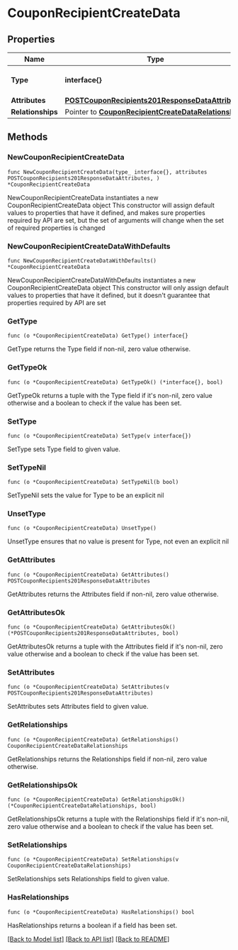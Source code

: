 # CouponRecipientCreateData

## Properties

Name | Type | Description | Notes
------------ | ------------- | ------------- | -------------
**Type** | **interface{}** | The resource&#39;s type | 
**Attributes** | [**POSTCouponRecipients201ResponseDataAttributes**](POSTCouponRecipients201ResponseDataAttributes.md) |  | 
**Relationships** | Pointer to [**CouponRecipientCreateDataRelationships**](CouponRecipientCreateDataRelationships.md) |  | [optional] 

## Methods

### NewCouponRecipientCreateData

`func NewCouponRecipientCreateData(type_ interface{}, attributes POSTCouponRecipients201ResponseDataAttributes, ) *CouponRecipientCreateData`

NewCouponRecipientCreateData instantiates a new CouponRecipientCreateData object
This constructor will assign default values to properties that have it defined,
and makes sure properties required by API are set, but the set of arguments
will change when the set of required properties is changed

### NewCouponRecipientCreateDataWithDefaults

`func NewCouponRecipientCreateDataWithDefaults() *CouponRecipientCreateData`

NewCouponRecipientCreateDataWithDefaults instantiates a new CouponRecipientCreateData object
This constructor will only assign default values to properties that have it defined,
but it doesn't guarantee that properties required by API are set

### GetType

`func (o *CouponRecipientCreateData) GetType() interface{}`

GetType returns the Type field if non-nil, zero value otherwise.

### GetTypeOk

`func (o *CouponRecipientCreateData) GetTypeOk() (*interface{}, bool)`

GetTypeOk returns a tuple with the Type field if it's non-nil, zero value otherwise
and a boolean to check if the value has been set.

### SetType

`func (o *CouponRecipientCreateData) SetType(v interface{})`

SetType sets Type field to given value.


### SetTypeNil

`func (o *CouponRecipientCreateData) SetTypeNil(b bool)`

 SetTypeNil sets the value for Type to be an explicit nil

### UnsetType
`func (o *CouponRecipientCreateData) UnsetType()`

UnsetType ensures that no value is present for Type, not even an explicit nil
### GetAttributes

`func (o *CouponRecipientCreateData) GetAttributes() POSTCouponRecipients201ResponseDataAttributes`

GetAttributes returns the Attributes field if non-nil, zero value otherwise.

### GetAttributesOk

`func (o *CouponRecipientCreateData) GetAttributesOk() (*POSTCouponRecipients201ResponseDataAttributes, bool)`

GetAttributesOk returns a tuple with the Attributes field if it's non-nil, zero value otherwise
and a boolean to check if the value has been set.

### SetAttributes

`func (o *CouponRecipientCreateData) SetAttributes(v POSTCouponRecipients201ResponseDataAttributes)`

SetAttributes sets Attributes field to given value.


### GetRelationships

`func (o *CouponRecipientCreateData) GetRelationships() CouponRecipientCreateDataRelationships`

GetRelationships returns the Relationships field if non-nil, zero value otherwise.

### GetRelationshipsOk

`func (o *CouponRecipientCreateData) GetRelationshipsOk() (*CouponRecipientCreateDataRelationships, bool)`

GetRelationshipsOk returns a tuple with the Relationships field if it's non-nil, zero value otherwise
and a boolean to check if the value has been set.

### SetRelationships

`func (o *CouponRecipientCreateData) SetRelationships(v CouponRecipientCreateDataRelationships)`

SetRelationships sets Relationships field to given value.

### HasRelationships

`func (o *CouponRecipientCreateData) HasRelationships() bool`

HasRelationships returns a boolean if a field has been set.


[[Back to Model list]](../README.md#documentation-for-models) [[Back to API list]](../README.md#documentation-for-api-endpoints) [[Back to README]](../README.md)


